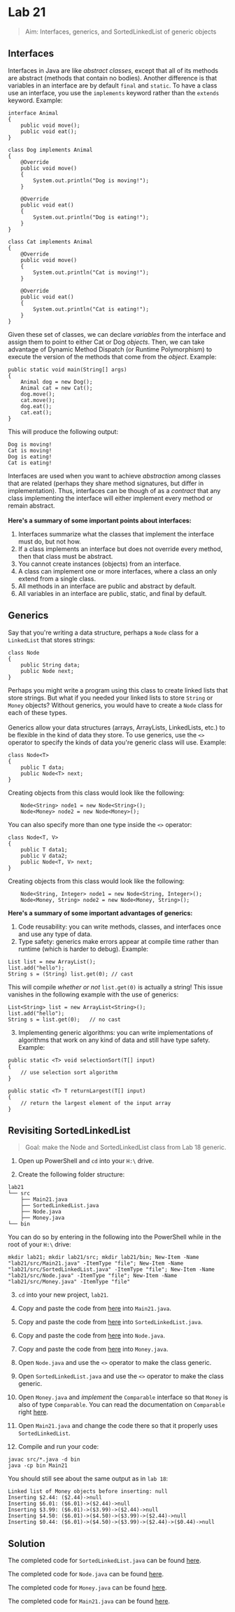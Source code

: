 # Lab 21

> Aim: Interfaces, generics, and SortedLinkedList of generic objects

## Interfaces
Interfaces in Java are like *abstract classes*, except that all of its methods are abstract (methods that contain no bodies). Another difference is that variables in an interface are by default `final` and `static`. To have a class use an interface, you use the `implements` keyword rather than the `extends` keyword. Example:<br>
```
interface Animal
{
    public void move();
    public void eat();
}

class Dog implements Animal
{
    @Override
    public void move() 
    {
        System.out.println("Dog is moving!");
    }

    @Override
    public void eat()
    {
        System.out.println("Dog is eating!");
    }
}

class Cat implements Animal
{
    @Override
    public void move() 
    {
        System.out.println("Cat is moving!");
    }

    @Override
    public void eat()
    {
        System.out.println("Cat is eating!");
    }
}
```
Given these set of classes, we can declare *variables* from the interface and assign them to point to either Cat or Dog *objects*. Then, we can take advantage of Dynamic Method Dispatch (or Runtime Polymorphism) to execute the version of the methods that come from the *object*. Example:<br>

```
public static void main(String[] args)
{
    Animal dog = new Dog();
    Animal cat = new Cat();
    dog.move();
    cat.move();
    dog.eat();
    cat.eat();
}
```

This will produce the following output:
```
Dog is moving!
Cat is moving!
Dog is eating!
Cat is eating!
```
Interfaces are used when you want to achieve *abstraction* among classes that are related (perhaps they share method signatures, but differ in implementation). Thus, interfaces can be though of as a *contract* that any class implementing the interface will either implement every method or remain abstract.<br><br>
**Here's a summary of some important points about interfaces:**
1. Interfaces summarize what the classes that implement the interface must do, but not how.
2. If a class implements an interface but does not override every method, then that class must be abstract.
3. You cannot create instances (objects) from an interface.
4. A class can implement one or more interfaces, where a class an only extend from a single class.
5. All methods in an interface are public and abstract by default.
6. All variables in an interface are public, static, and final by default.

## Generics
Say that you're writing a data structure, perhaps a `Node` class for a `LinkedList` that stores strings:
```
class Node
{
    public String data;
    public Node next;
}
```
Perhaps you might write a program using this class to create linked lists that store strings. But what if you needed your linked lists to store `String` or `Money` objects? Without generics, you would have to create a `Node` class for each of these types.<br><br>
Generics allow your data structures (arrays, ArrayLists, LinkedLists, etc.) to be flexible in the kind of data they store. To use generics, use the `<>` operator to specify the kinds of data you're generic class will use. Example:
``` 
class Node<T>
{
    public T data;
    public Node<T> next;
}
```
Creating objects from this class would look like the following:
```
    Node<String> node1 = new Node<String>();
    Node<Money> node2 = new Node<Money>();
```
You can also specify more than one type inside the `<>` operator:
```
class Node<T, V>
{
    public T data1;
    public V data2;
    public Node<T, V> next;
}
```
Creating objects from this class would look like the following:
```
    Node<String, Integer> node1 = new Node<String, Integer>();
    Node<Money, String> node2 = new Node<Money, String>();
```
**Here's a summary of some important advantages of generics:**
1. Code reusability: you can write methods, classes, and interfaces once and use any type of data. 
2. Type safety: generics make errors appear at compile time rather than runtime (which is harder to debug). Example:
```
List list = new ArrayList();
list.add("hello");
String s = (String) list.get(0); // cast
```
This will compile *whether or not* `list.get(0)` is actually a string! This issue vanishes in the following example with the use of generics:
```
List<String> list = new ArrayList<String>();
list.add("hello");
String s = list.get(0);   // no cast
```
3. Implementing generic algorithms: you can write implementations of algorithms that work on any kind of data and still have type safety. Example:

```
public static <T> void selectionSort(T[] input)
{
    // use selection sort algorithm
}

public static <T> T returnLargest(T[] input)
{
    // return the largest element of the input array
}
```

## Revisiting SortedLinkedList
> Goal: make the Node and SortedLinkedList class from Lab 18 generic. 

1. Open up PowerShell and `cd` into your `H:\` drive.

2. Create the following folder structure:
```
lab21
└── src
    ├── Main21.java
    ├── SortedLinkedList.java
    ├── Node.java
    ├── Money.java
└── bin
```

You can do so by entering in the following into the PowerShell while in the root of your `H:\` drive:
```
mkdir lab21; mkdir lab21/src; mkdir lab21/bin; New-Item -Name "lab21/src/Main21.java" -ItemType "file"; New-Item -Name "lab21/src/SortedLinkedList.java" -ItemType "file"; New-Item -Name "lab21/src/Node.java" -ItemType "file"; New-Item -Name "lab21/src/Money.java" -ItemType "file"
```

3. `cd` into your new project, `lab21`.

4. Copy and paste the code from <a href="/Misc/TODO/Lab21/Main21.java" target="_blank">here</a> into `Main21.java`.

5. Copy and paste the code from <a href="/Misc/TODO/Lab21/SortedLinkedList.java" target="_blank">here</a> into `SortedLinkedList.java`.

6. Copy and paste the code from <a href="/Misc/TODO/Lab21/Node.java" target="_blank">here</a> into `Node.java`.

7. Copy and paste the code from <a href="/Misc/TODO/Lab21/Money.java" target="_blank">here</a> into `Money.java`.

8. Open `Node.java` and use the `<>` operator to make the class generic.

9. Open `SortedLinkedList.java` and use the `<>` operator to make the class generic.

10. Open `Money.java` and *implement* the `Comparable` interface so that `Money` is also of type `Comparable`. You can read the documentation on `Comparable` right [here](https://docs.oracle.com/javase/8/docs/api/java/lang/Comparable.html).

11. Open `Main21.java` and change the code there so that it properly uses `SortedLinkedList`.

12. Compile and run your code:
```
javac src/*.java -d bin
java -cp bin Main21
```
You should still see about the same output as in `lab 18`:
```
Linked list of Money objects before inserting: null
Inserting $2.44: ($2.44)->null
Inserting $6.01: ($6.01)->($2.44)->null
Inserting $3.99: ($6.01)->($3.99)->($2.44)->null
Inserting $4.50: ($6.01)->($4.50)->($3.99)->($2.44)->null
Inserting $0.44: ($6.01)->($4.50)->($3.99)->($2.44)->($0.44)->null
```

## Solution
The completed code for `SortedLinkedList.java` can be found <a href="/Misc/Solutions/Lab21/SortedLinkedList.java" target="_blank">here</a>.

The completed code for `Node.java` can be found <a href="/Misc/Solutions/Lab21/Node.java" target="_blank">here</a>.

The completed code for `Money.java` can be found <a href="/Misc/Solutions/Lab21/Money.java" target="_blank">here</a>.

The completed code for `Main21.java` can be found <a href="/Misc/Solutions/Lab21/Main21.java" target="_blank">here</a>.